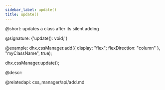 ```yaml
---
sidebar_label: update()
title: update()
---          
```


@short: updates a class after its silent adding

@signature: {'update(): void;'}


@example:
dhx.cssManager.add({
    display: "flex";
    flexDirection: "column"
}, "myClassName", true);

dhx.cssManager.update();



@descr:

@relatedapi: css_manager/api/add.md



